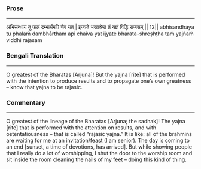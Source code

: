 ### Prose 
 --- 
अभिसन्धाय तु फलं दम्भार्थमपि चैव यत् |
इज्यते भरतश्रेष्ठ तं यज्ञं विद्धि राजसम् || 12||
abhisandhāya tu phalaṁ dambhārtham api chaiva yat
ijyate bharata-śhreṣhṭha taṁ yajñaṁ viddhi rājasam

### Bengali Translation 
 --- 
O greatest of the Bharatas [Arjuna]! But the yajna [rite] that is performed with the intention to produce results and to propagate one’s own greatness – know that yajna to be rajasic.

### Commentary 
 --- 
O greatest of the lineage of the Bharatas [Arjuna; the sadhak]! The yajna [rite] that is performed with the attention on results, and with ostentatiousness – that is called “rajasic yajna.” It is like: all of the brahmins are waiting for me at an invitation/feast (I am senior). The day is coming to an end [sunset, a time of devotions, has arrived]. But while showing people that I really do a lot of worshipping, I shut the door to the worship room and sit inside the room cleaning the nails of my feet – doing this kind of thing.